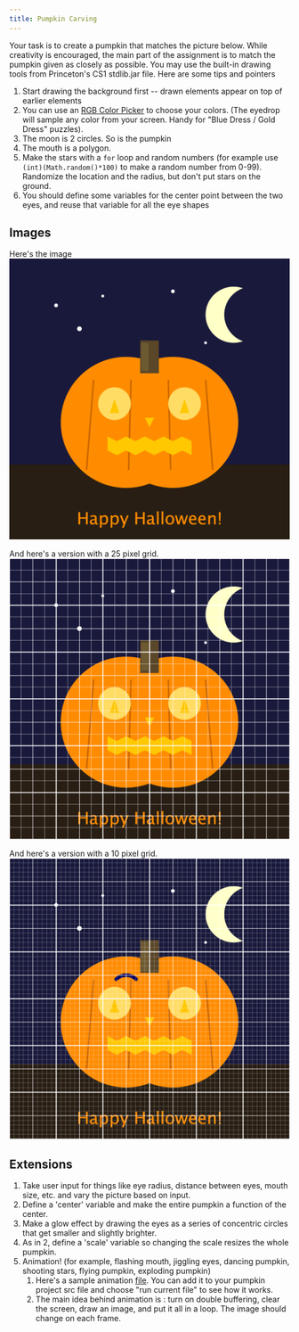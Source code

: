 ```yaml
---
title: Pumpkin Carving
---
```


Your task is to create a pumpkin that matches the picture below. While creativity is encouraged, the main part of the assignment is to match the pumpkin given as closely as possible. You may use the built-in drawing tools from Princeton's CS1 stdlib.jar file. Here are some tips and pointers

1. Start drawing the background first -- drawn elements appear on top of earlier elements
2. You can use an [RGB Color Picker](https://rgbcolorpicker.com/) to choose your colors. (The eyedrop will sample any color from your screen. Handy for "Blue Dress / Gold Dress" puzzles).
3. The moon is 2 circles. So is the pumpkin
4. The mouth is a polygon.
5. Make the stars with a `for` loop and random numbers (for example use `(int)(Math.random()*100)` to make a random number from 0-99). Randomize the location and the radius, but don't put stars on the ground.
6. You should define some variables for the center point between the two eyes, and reuse that variable for all the eye shapes

## Images

Here's the image
![pumpkin](Pumpkin.png)

And here's a version with a 25 pixel grid.
![grid](GridPumpkin.png)


And here's a version with a 10 pixel grid.
![grid](GridPumpkin10.png)

## Extensions

1. Take user input for things like eye radius, distance between eyes, mouth size, etc. and vary the picture based on input.
2. Define a 'center' variable and make the entire pumpkin a function of the center.
3. Make a glow effect by drawing the eyes as a series of concentric circles that get smaller and slightly brighter.
4. As in 2, define a 'scale' variable so changing the scale resizes the whole pumpkin.
5. Animation! (for example, flashing mouth, jiggling eyes, dancing pumpkin, shooting stars, flying pumpkin, exploding pumpkin)
    1. Here's a sample animation [file](./drawing/Jiggler.java). You can add it to your pumpkin project src file and choose "run current file" to see how it works.
    2. The main idea behind animation is : turn on double buffering, clear the screen, draw an image, and put it all in a loop. The image should change on each frame.